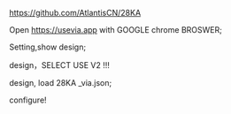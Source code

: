 https://github.com/AtlantisCN/28KA

Open https://usevia.app with GOOGLE chrome BROSWER;

Setting,show design;

design，SELECT USE V2 !!!

design, load 28KA _via.json;

configure! 
